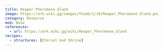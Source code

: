 ```yaml
---
title: Reaper Pheromone Gland
image: https://ark.wiki.gg/images/thumb/1/18/Reaper_Pheromone_Gland.png/228px-Reaper_Pheromone_Gland.png
category: Resource
mod: Base
references:
  - url: https://ark.wiki.gg/wiki/Reaper_Pheromone_Gland
recipes:
  - structures: [Eternal God Shrine]
---
```


